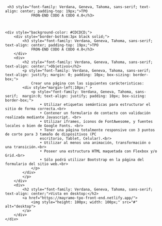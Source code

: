     
     <h3 style="font-family: Verdana, Geneva, Tahoma, sans-serif; text-align: center; padding-top: 19px;">TPO
                FRON-END CODO A CODO 4.0</h3>
    
    
    
    <div style="background-color: #CDCDCD;">
        <div style="border-bottom:3px black solid;">
            <h3 style="font-family: Verdana, Geneva, Tahoma, sans-serif; text-align: center; padding-top: 19px;">TPO
                FRON-END CODO A CODO 4.0</h3>
        </div>
        <div>
            <h2 style="font-family: Verdana, Geneva, Tahoma, sans-serif; text-align: center;">Objetivos</h2>
            <p style="font-family: Verdana, Geneva, Tahoma, sans-serif; text-align: justify; margin: 0; padding: 10px; box-sizing: border-box;">
                Crear una página con las siguientes carácteristicas:
            <div style="margin-left:10px;" >
                <p style="font-family: Verdana, Geneva, Tahoma, sans-serif;  margin:0; text-align: justify; padding: 10px; box-sizing: border-box;">
                    • Utilizar etiquetas semánticas para estructurar el sitio de forma correcta.<br>
                    • Contener un formulario de contacto con validación realizada mediante Javascript. <br>
                    • Utilizar iframes, íconos de FontAwesome, y fuentes locales o bien de Google Fonts. <br>
                    • Tener una página totalmente responsive con 3 puntos de corte para 3 tamaño de dispositivos (PC
                    escritorio, Tablet, Celular).<br>
                    • Utilizar al menos una animación, transformación o una transición.<br>
                    • Poseer una estructura HTML maquetada con Flexbox y/o Grid.<br>
                    • Sólo podrá utilizar Bootstrap en la página del formulario del sitio web.<br>
                </p>
            </div>
            </p>
        </div>
        <div>
            <h2 style="font-family: Verdana, Geneva, Tahoma, sans-serif; text-align: center;">Vista en desktop:</h2>
            <a href="https://mayramo-tpo-front-end.netlify.app/">
                <img style="height: 100px; width: 100px;" src="#" alt="desktop">
            </a>
        </div>
    </div>
